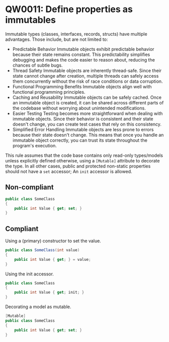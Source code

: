 # QW0011: Define properties as immutables

Immutable types (classes, interfaces, records, structs) have multiple advantages.
Those include, but are not limited to:
* Predictable Behavior
  Immutable objects exhibit predictable behavior because their state remains
  constant. This predictability simplifies debugging and makes the code easier
  to reason about, reducing the chances of subtle bugs.
* Thread Safety
  Immutable objects are inherently thread-safe. Since their state cannot change
  after creation, multiple threads can safely access them concurrently without
  the risk of race conditions or data corruption.
* Functional Programming Benefits
  Immutable objects align well with functional programming principles.
* Caching and Reusability
  Immutable objects can be safely cached. Once an immutable object is created,
  it can be shared across different parts of the codebase without worrying
  about unintended modifications.
* Easier Testing
  Testing becomes more straightforward when dealing with immutable objects.
  Since their behavior is consistent and their state doesn't change, you can
  create test cases that rely on this consistency.
* Simplified Error Handling
  Immutable objects are less prone to errors because their state doesn't
  change. This means that once you handle an immutable object correctly, you
  can trust its state throughout the program's execution.

This rule assumes that the code base contains only read-only types/models
unless explicitly defined otherwise, using a `[Mutable]` attribute to decorate
the type. In all other cases, public and protected non-static properties should
not have a `set` accessor; An `init` accessor is allowed.

## Non-compliant
``` C#
public class SomeClass
{
    public int Value { get; set; }
}
```

## Compliant
Using a (primary) constructor to set the value.
``` C#
public class SomeClass(int value)
{
    public int Value { get; } = value;
}
```

Using the init accessor.
``` C#
public class SomeClass
{
    public int Value { get; init; }
}
```

Decorating a model as mutable.
``` C#
[Mutable]
public class SomeClass
{
    public int Value { get; set; }
}
```

